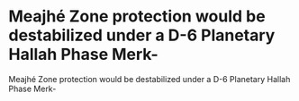 # Meajhé Zone protection would be destabilized under a D-6 Planetary Hallah Phase Merk-

Meajhé Zone protection would be destabilized under a D-6 Planetary Hallah Phase Merk-
